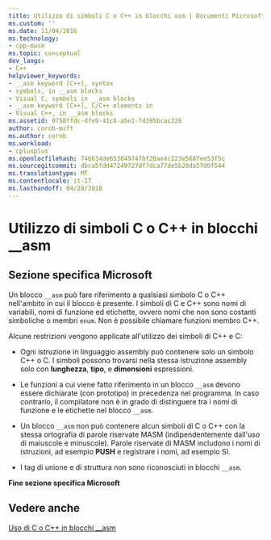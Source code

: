 ```yaml
---
title: Utilizzo di simboli C o C++ in blocchi asm | Documenti Microsoft
ms.custom: ''
ms.date: 11/04/2016
ms.technology:
- cpp-masm
ms.topic: conceptual
dev_langs:
- C++
helpviewer_keywords:
- __asm keyword [C++], syntax
- symbols, in __asm blocks
- Visual C, symbols in __asm blocks
- __asm keyword [C++], C/C++ elements in
- Visual C++, in __asm blocks
ms.assetid: 0758ffdc-dfe9-41c8-a5e1-fd395bcac328
author: corob-msft
ms.author: corob
ms.workload:
- cplusplus
ms.openlocfilehash: 746614de653649747bf20ae4c223e5687ee53f5c
ms.sourcegitcommit: dbca5fdd47249727df7dca77de5b20da57d0f544
ms.translationtype: MT
ms.contentlocale: it-IT
ms.lasthandoff: 04/28/2018
---
```

# <a name="using-c-or-c-symbols-in-asm-blocks"></a>Utilizzo di simboli C o C++ in blocchi __asm
## <a name="microsoft-specific"></a>Sezione specifica Microsoft  
 Un blocco `__asm` può fare riferimento a qualsiasi simbolo C o C++ nell'ambito in cui il blocco è presente. I simboli di C e C++ sono nomi di variabili, nomi di funzione ed etichette, ovvero nomi che non sono costanti simboliche o membri `enum`. Non è possibile chiamare funzioni membro C++.  
  
 Alcune restrizioni vengono applicate all'utilizzo dei simboli di C++ e C:  
  
-   Ogni istruzione in linguaggio assembly può contenere solo un simbolo C++ o C. I simboli possono trovarsi nella stessa istruzione assembly solo con **lunghezza**, **tipo**, e **dimensioni** espressioni.  
  
-   Le funzioni a cui viene fatto riferimento in un blocco `__asm` devono essere dichiarate (con prototipo) in precedenza nel programma. In caso contrario, il compilatore non è in grado di distinguere tra i nomi di funzione e le etichette nel blocco `__asm`.  
  
-   Un blocco `__asm` non può contenere alcun simboli di C o C++ con la stessa ortografia di parole riservate MASM (indipendentemente dall'uso di maiuscole e minuscole). Parole riservate di MASM includono i nomi di istruzioni, ad esempio **PUSH** e registrare i nomi, ad esempio SI.  
  
-   I tag di unione e di struttura non sono riconosciuti in blocchi `__asm`.  
  
 **Fine sezione specifica Microsoft**  
  
## <a name="see-also"></a>Vedere anche  
 [Uso di C o C++ in blocchi __asm](../../assembler/inline/using-c-or-cpp-in-asm-blocks.md)
